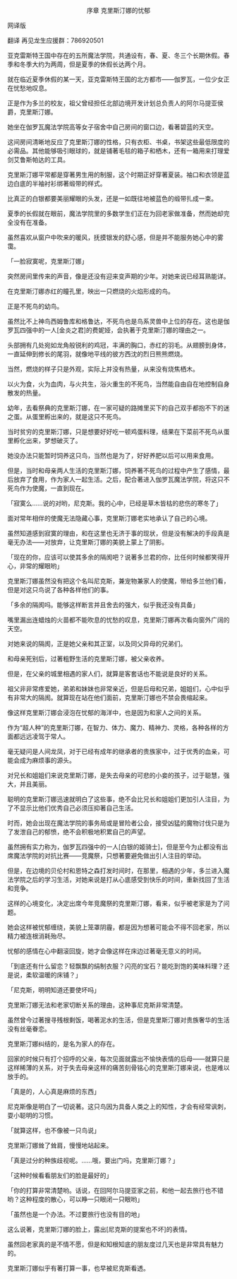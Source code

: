 <p align="center">序章 克里斯汀娜的忧郁</p>

网译版

翻译 再见龙生应援群：786920501

亚克雷斯特王国中存在的五所魔法学院，共通设有，春、夏、冬三个长期休假。春季和冬季大约为两周，但是夏季的休假长达两个月。

就在临近夏季休假的某一天，亚克雷斯特王国的北方都市——伽罗瓦，一位少女正在忧愁地叹息。

正是作为多兰的校友，祖父曾经担任北部边境开发计划总负责人的阿尔马提亚侯爵，克里斯汀娜。

她坐在伽罗瓦魔法学院高等女子宿舍中自己房间的窗口边，看著碧蓝的天空。

这间房间清晰地反应了克里斯汀娜的性格，只有衣柜、书桌，书架这些最低限度的必需品。其他能够吸引眼球的，就是铺著毛毯的箱子和栖木，还有一箱用来打理爱剑艾鲁斯帕达的工具。

克里斯汀娜平常都是穿著男生用的制服，这个时期正好穿著夏装。袖口和衣领是蓝边白底的半袖衬衫绑著缎带的样式。

比真正的白银都要美丽耀眼的头发，还是一如既往地被蓝色的缎带扎成一束。

夏季的长假就在眼前，魔法学院里的多数学生们正在为回老家做准备，然而她却完全没有在准备。

虽然喜欢从窗户中吹来的暖风，抚摸银发的舒心感，但是并不能服务她心中的雾霭。

「一脸寂寞呢，克里斯汀娜」

突然房间里传来的声音，像是还没有迎来变声期的少年。对她来说已经耳熟能详。

在克里斯汀娜赤红的瞳孔里，映出一只燃烧的火焰形成的鸟。

正是不死鸟的幼鸟。

虽然比不上神鸟西姆鲁库和格鲁达，不死鸟也是鸟系灵兽中上位的存在。这也是伽罗瓦四强中的一人[金炎之君]的费妮娅，会执著于克里斯汀娜的理由之一。

头部拥有几处宛如龙角般锐利的鸡冠，丰满的胸口，赤红的羽毛。从翅膀到身体，一直延伸到修长的尾羽，就像地平线的彼方西沈的烈日熊熊燃烧。

当然，燃烧的样子只是外观，实际上并没有热量，从来没有烧焦栖木。

以火为食，火为血肉，与火共生，浴火重生的不死鸟，当然能自由自在地控制自身散发的热量。

幼年，去看祭典的克里斯汀娜，在一家可疑的路摊里买下的自己双手都抱不下的迷之蛋。从蛋里孵出来的，就是这只不死鸟。

当时贫穷的克里斯汀娜，只是想要好好吃一顿鸡蛋料理，结果在下菜前不死鸟从蛋里孵化出来，梦想破灭了。

她没办法只能暂时饲养这只鸟，当然也是为了，好好养肥以后可以用来食用。

但是，当时和母亲两人生活的克里斯汀娜，饲养著不死鸟的过程中产生了感情，最后放弃了食用，作为家人一起生活。之后，配合著进入伽罗瓦魔法学院，将这只不死鸟作为使魔，一直到现在。

「寂寞么……说的对哟，尼克斯。我的心中，已经是草木皆枯的悲伤的寒冬了」

面对常年相伴的使魔无法隐藏心事，克里斯汀娜老实地承认了自己的心境。

虽然知道感到寂寞的理由，和在这里也无济于事的现状，但是没有解决的手段真是毫无办法——对放弃，让克里斯汀娜的美貌上蒙上了阴影。

「现在的你，应该可以使其多余的隔阂吧？说著多兰君的你，比任何时候都笑得开心，非常的耀眼哟」

克里斯汀娜虽然没有把这个名叫尼克斯，兼宠物兼家人的使魔，带给多兰他们看，但是对这只鸟说了各种各样他们的事。

「多余的隔阂吗。能够这样断言并且舍去的强大，似乎我还没有具备」

嘴里漏出连蜡烛的火苗都不能吹息的忧愁的叹息，克里斯汀娜再次看向窗外广阔的天空。

对她来说的隔阂，正是她父亲和其正室，以及同父异母的兄弟们。

和母亲死别后，过著粗野生活的克里斯汀娜，被父亲收养。

但是，在父亲的城里相遇的家人们，就算是客套话也不能说是良好的关系。

祖父非非常疼爱她，弟弟和妹妹也非常亲近，但是后母和兄弟，姐姐们，心中似乎有非常大的隔阂。就算现在站在他们面前，克里斯汀娜也不禁会畏缩起来。

像这样克里斯汀娜会浸泡在忧郁的海洋中，也是因为和家人之间的关系。

作为“超人种”的克里斯汀娜，在智力、体力、魔力、精神力、灵格，各种各样的方面都远远凌驾于常人。

毫无疑问是人间龙凤，对于已经有成年的继承者的贵族家中，过于优秀的血亲，可能会成为麻烦事的源头。

对兄长和姐姐们来说克里斯汀娜，是失去母亲的可悲的小妾的孩子，过于聪慧，强大，并且美丽。

聪明的克里斯汀娜迅速就明白了这些事，绝不会比兄长和姐姐们更加引人注目，为了不显示比他们优秀自己必须压抑著自己生活。

时而，她会出现在魔法学院的事务局或是冒险者公会，接受凶猛的魔物讨伐只是为了发泄自己的郁愤，绝不会积极地积累自己的声望。

虽然拥有实力称为，伽罗瓦四强中的一人[白银的姬骑士]，但是至今为止都没有出席魔法学院的对抗比赛——竞魔祭，只想著要避免做出引人注目的举动。

但是，在边境的贝伦村和恩特之森打发时间时，在那里，相遇的少年，多兰进入魔法学院之后的学习生活，对她来说是打从心底感受到快乐的时间，重新找回了生活和竞争。

这样的心境变化，决定出席今年竞魔祭的克里斯汀娜，看来，似乎被老家是为了问题。

她会这样被忧郁缠绕，美貌上笼罩阴霾，都是因为想著可能会不得不回老家，所以精力被连根消耗殆尽。

忧郁的感情在心中翻滚回旋，她才会像这样在床边过著毫无意义的时间。

「到底还有什么留恋？轻飘飘的绢制衣服？闪亮的宝石？能吃到饱的美味料理？还是说，柔软温暖的床铺？」

「尼克斯，明明知道还要使坏吗」

克里斯汀娜无法和老家切断关系的理由，这种事尼克斯非常清楚。

虽然曾今过著搜寻残根剩饭，喝著泥水的生活，但是克里斯汀娜对贵族奢华的生活没有丝毫眷恋。

克里斯汀娜纠结的，是名为家人的存在。

回家的时候只有打个招呼的父亲，每次见面就露出不愉快表情的后母——就算只是这样稀薄的关系，对于失去母亲这样的痛苦刻骨铭心的克里斯汀娜来说，也是难以放手的。

「真是的，人心真是麻烦的东西」

尼克斯像是明白了一切说著。这只鸟因为具备人类之上的知性，才会有经常讽刺，耍小聪明的习惯。

「就算这样，也不像被一只鸟说」

克里斯汀娜耸了耸肩，慢慢地站起来。

「真是过分的种族歧视呢。……哦，要出门吗，克里斯汀娜？」

「这种时候看看朋友们的脸是最好的」

「你的打算非常清楚哟。话说，在回阿尔马提亚家之前，和他一起去旅行也不错哟？这种程度的散心，可以睁一只眼闭一只眼哟」

「虽然也是一个办法。不过要旅行也没有目的地」

这么说著，克里斯汀娜的脸上，露出[尼克斯的提案也不坏]的表情。

虽然回老家真的是不情不愿，但是和知根知底的朋友度过几天也是非常具有魅力的。

克里斯汀娜似乎有著打算一事，也早被尼克斯看透。

